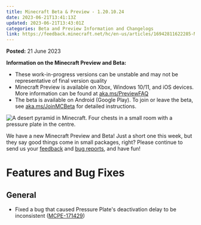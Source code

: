 ```yaml
---
title: Minecraft Beta & Preview - 1.20.10.24
date: 2023-06-21T13:41:13Z
updated: 2023-06-21T13:43:01Z
categories: Beta and Preview Information and Changelogs
link: https://feedback.minecraft.net/hc/en-us/articles/16942811622285-Minecraft-Beta-Preview-1-20-10-24
---
```


**Posted:** 21 June 2023

**Information on the Minecraft Preview and Beta:**

- These work-in-progress versions can be unstable and may not be representative of final version quality
- Minecraft Preview is available on Xbox, Windows 10/11, and iOS devices. More information can be found at [aka.ms/PreviewFAQ](https://aka.ms/PreviewFAQ)
- The beta is available on Android (Google Play). To join or leave the beta, see [aka.ms/JoinMCBeta](https://aka.ms/JoinMCBeta) for detailed instructions.

![A desert pyramid in Minecraft. Four chests in a small room with a pressure plate in the centre.](https://feedback.minecraft.net/hc/article_attachments/16942874539277)

We have a new Minecraft Preview and Beta! Just a short one this week, but they say good things come in small packages, right? Please continue to send us your [feedback](https://aka.ms/MC120Feedback) and [bug reports](https://bugs.mojang.com/), and have fun!

# **Features and Bug Fixes**

## **General**

- Fixed a bug that caused Pressure Plate's deactivation delay to be inconsistent ([MCPE-171429](https://bugs.mojang.com/browse/MCPE-171429))
